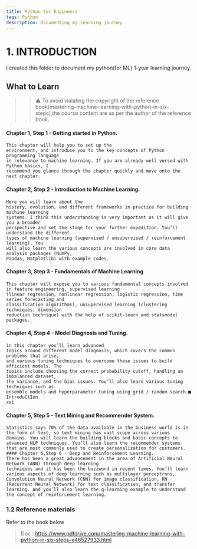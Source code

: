 ```yaml
---
title: Python for Engineers
tags: Python
description: Documenting my learning journey
---
```

# 1. INTRODUCTION
I created this folder to document my python(for ML) 1-year learning journey.
## What to Learn
>> :warning: To avoid vialating the copyright of the reference book(mastering-machine-learning-with-python-in-six-steps),the course content are as per the author of the reference book.
#### Chapter 1, Step 1 - Getting started in Python. 
    This chapter will help you to set up the
    environment, and introduce you to the key concepts of Python programming language
    in relevance to machine learning. If you are already well versed with Python basics, I
    recommend you glance through the chapter quickly and move onto the next chapter.
#### Chapter 2, Step 2 - Introduction to Machine Learning. 
    Here you will learn about the
    history, evolution, and different frameworks in practice for building machine learning
    systems. I think this understanding is very important as it will give you a broader
    perspective and set the stage for your further expedition. You’ll understand the different
    types of machine learning (supervised / unsupervised / reinforcement learning). You
    will also learn the various concepts are involved in core data analysis packages (NumPy,
    Pandas, Matplotlib) with example codes.
#### Chapter 3, Step 3 - Fundamentals of Machine Learning 
    This chapter will expose you to various fundamental concepts involved in feature engineering, supervised learning
    (linear regression, nonlinear regression, logistic regression, time series forecasting and
    classification algorithms), unsupervised learning (clustering techniques, dimension
    reduction technique) with the help of scikit-learn and statsmodel packages.
#### Chapter 4, Step 4 - Model Diagnosis and Tuning.
    in this chapter you’ll learn advanced
    topics around different model diagnosis, which covers the common problems that arise,
    and various tuning techniques to overcome these issues to build efficient models. The
    topics include choosing the correct probability cutoff, handling an imbalanced dataset,
    the variance, and the bias issues. You’ll also learn various tuning techniques such as
    ensemble models and hyperparameter tuning using grid / random search.■ IntroduCtIon
    xxi
#### Chapter 5, Step 5 - Text Mining and Recommender System.
    Statistics says 70% of the data available in the business world is in the form of text, so text mining has vast scope across various domains. You will learn the building blocks and basic concepts to advanced NLP techniques. You’ll also learn the recommender systems that are most commonly used to create personalization for customers.
    #### Chapter 6,Step 6 - Deep and Reinforcement Learning. 
    There has been a great advancement in the area of Artificial Neural Network (ANN) through deep learning
    techniques and it has been the buzzword in recent times. You’ll learn various aspects of deep learning such as multilayer perceptrons, Convolution Neural Network (CNN) for image classification, RN (Recurrent Neural Network) for text classification, and transfer learning. And you’ll also learn the q-learning example to understand the concept of reinforcement learning.
### 1.2 Reference materials
Refer to the book below
> Doc : https://www.pdfdrive.com/mastering-machine-learning-with-python-in-six-steps-e46527933.html




